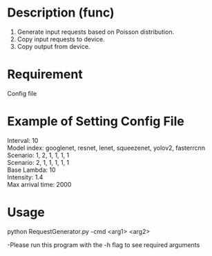 # Description (func)
1. Generate input requests based on Poisson distribution. 
2. Copy input requests to device. 
3. Copy output from device. 

# Requirement
Config file

# Example of Setting Config File 
Interval: 10  
Model index: googlenet, resnet, lenet, squeezenet, yolov2, fasterrcnn   
Scenario: 1, 2, 1, 1, 1, 1  
Scenario: 2, 1, 1, 1, 1, 1   
Base Lambda: 10  
Intensity: 1.4  
Max arrival time: 2000  

# Usage
python RequestGenerator.py -cmd \<arg1\> \<arg2\>

-Please run this program with the -h flag to see required arguments
